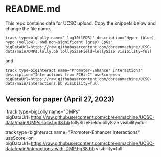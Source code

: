 # README.md

This repo contains data for UCSC upload.  Copy the snippets below and change the file name.

`track type=bigLolly name="-log10(lFDR)" description="Hyper (blue), hypo (yellow), and non-significant (grey) CpGs" bigDataUrl=https://raw.githubusercontent.com/cbreenmachine/UCSC-data/main/DMPs.lolly.bb lollySizeField=lollySize visibility=full`

and 

`track type=bigInteract name="Promoter-Enhancer Interactions" description="Interactions from PCHi-C" useScore=on bigDataUrl=https://raw.githubusercontent.com/cbreenmachine/UCSC-data/main/interactions.bb visibility=full`  


## Version for paper (April 27, 2023)

`track type=bigLolly name="DMPs" bigDataUrl=https://raw.githubusercontent.com/cbreenmachine/UCSC-data/main/DMPs-lolly.hg38.bb lollySizeField=lollySize visibility=full

track type=bigInteract name="Promoter-Enhancer Interactions" useScore=on bigDataUrl=https://raw.githubusercontent.com/cbreenmachine/UCSC-data/main/interactions-with-DMP.hg38.bb visibility=full`
